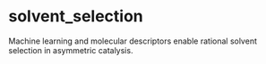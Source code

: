 # solvent_selection
Machine learning and molecular descriptors enable rational solvent selection in asymmetric catalysis.
